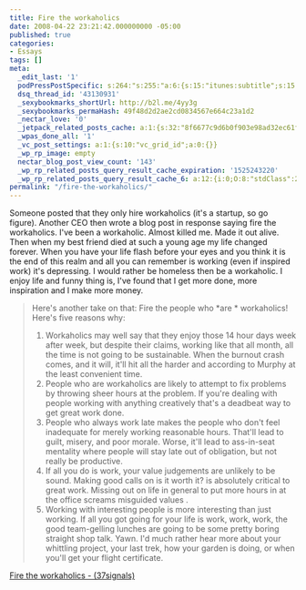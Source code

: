 ```yaml
---
title: Fire the workaholics
date: 2008-04-22 23:21:42.000000000 -05:00
published: true
categories:
- Essays
tags: []
meta:
  _edit_last: '1'
  podPressPostSpecific: s:264:"s:255:"a:6:{s:15:"itunes:subtitle";s:15:"##PostExcerpt##";s:14:"itunes:summary";s:15:"##PostExcerpt##";s:15:"itunes:keywords";s:17:"##WordPressCats##";s:13:"itunes:author";s:10:"##Global##";s:15:"itunes:explicit";s:7:"Default";s:12:"itunes:block";s:7:"Default";}";";
  dsq_thread_id: '43130931'
  _sexybookmarks_shortUrl: http://b2l.me/4yy3g
  _sexybookmarks_permaHash: 49f48d2d2ae2cd0834567e664c23a1d2
  _nectar_love: '0'
  _jetpack_related_posts_cache: a:1:{s:32:"8f6677c9d6b0f903e98ad32ec61f8deb";a:2:{s:7:"expires";i:1503299540;s:7:"payload";a:3:{i:0;a:1:{s:2:"id";i:713;}i:1;a:1:{s:2:"id";i:869;}i:2;a:1:{s:2:"id";i:615;}}}}
  _wpas_done_all: '1'
  _vc_post_settings: a:1:{s:10:"vc_grid_id";a:0:{}}
  _wp_rp_image: empty
  nectar_blog_post_view_count: '143'
  _wp_rp_related_posts_query_result_cache_expiration: '1525243220'
  _wp_rp_related_posts_query_result_cache_6: a:12:{i:0;O:8:"stdClass":2:{s:7:"post_id";s:3:"626";s:5:"score";s:18:"60.691077672814586";}i:1;O:8:"stdClass":2:{s:7:"post_id";s:3:"615";s:5:"score";s:15:"55.832782040246";}i:2;O:8:"stdClass":2:{s:7:"post_id";s:3:"700";s:5:"score";s:18:"52.376591128074466";}i:3;O:8:"stdClass":2:{s:7:"post_id";s:3:"624";s:5:"score";s:18:"52.376591128074466";}i:4;O:8:"stdClass":2:{s:7:"post_id";s:3:"695";s:5:"score";s:17:"50.69041647235317";}i:5;O:8:"stdClass":2:{s:7:"post_id";s:3:"625";s:5:"score";s:17:"49.74093800415744";}i:6;O:8:"stdClass":2:{s:7:"post_id";s:3:"396";s:5:"score";s:18:"19.510557723739954";}i:7;O:8:"stdClass":2:{s:7:"post_id";s:3:"605";s:5:"score";s:18:"19.257432277207013";}i:8;O:8:"stdClass":2:{s:7:"post_id";s:3:"603";s:5:"score";s:18:"18.108453003342902";}i:9;O:8:"stdClass":2:{s:7:"post_id";s:4:"3431";s:5:"score";s:18:"17.896555847343723";}i:10;O:8:"stdClass":2:{s:7:"post_id";s:3:"666";s:5:"score";s:17:"16.76312656587473";}i:11;O:8:"stdClass":2:{s:7:"post_id";s:3:"177";s:5:"score";s:18:"15.813648097679007";}}
permalink: "/fire-the-workaholics/"
---
```

Someone posted that they only hire workaholics (it's a startup, so go figure).  Another CEO then wrote a blog post in response saying fire the workaholics.  I've been a workaholic.  Almost killed me.  Made it out alive.  Then when my best friend died at such a young age my life changed forever.  When you have your life flash before your eyes and you think it is the end of this realm and all you can remember is working (even if inspired work) it's depressing.  I would rather be homeless then be a workaholic.  I enjoy life and funny thing is, I've found that I get more done, more inspiration and I make more money.
<blockquote><p>Here's another take on that: Fire the people who  *are * workaholics! Here's five reasons why:</p>
<ol>
<li>Workaholics may well say that they enjoy those 14 hour days week after week, but despite their claims, working like that all month, all the time is not going to be sustainable. When the burnout crash comes, and it will, it'll hit all the harder and according to Murphy at the least convenient time.</li>
<li>People who are workaholics are likely to attempt to fix problems by throwing sheer hours at the problem. If you're dealing with people working with anything creatively that's a deadbeat way to get great work done.</li>
<li>People who always work late makes the people who don't feel inadequate for merely working reasonable hours. That'll lead to guilt, misery, and poor morale. Worse, it'll lead to ass-in-seat mentality where people will stay late out of obligation, but not really be productive.</li>
<li>If all you do is work, your value judgements are unlikely to be sound. Making good calls on is it worth it? is absolutely critical to great work. Missing out on life in general to put more hours in at the office screams misguided values .</li>
<li>Working with interesting people is more interesting than just working. If all you got going for your life is work, work, work, the good team-gelling lunches are going to be some pretty boring straight shop talk. Yawn. I'd much rather hear more about your whittling project, your last trek, how your garden is doing, or when you'll get your flight certificate.</li>
</ol>
</blockquote>
<p><a href="http://www.37signals.com/svn/posts/902-fire-the-workaholics" rel="nofollow">Fire the workaholics - (37signals)</a></p>

